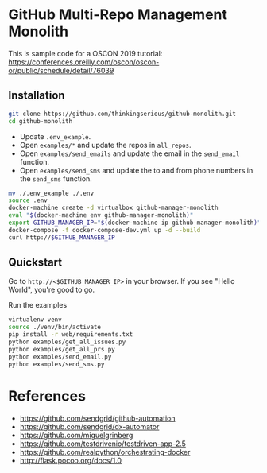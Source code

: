 # GitHub Multi-Repo Management Monolith

This is sample code for a OSCON 2019 tutorial: https://conferences.oreilly.com/oscon/oscon-or/public/schedule/detail/76039

## Installation

```bash
git clone https://github.com/thinkingserious/github-monolith.git
cd github-monolith
```

* Update `.env_example`.
* Open `examples/*` and update the repos in `all_repos`.
* Open `examples/send_emails` and update the email in the `send_email` function.
* Open `examples/send_sms` and update the to and from phone numbers in the `send_sms` function.

```bash
mv ./.env_example ./.env
source .env
docker-machine create -d virtualbox github-manager-monolith
eval "$(docker-machine env github-manager-monolith)"
export GITHUB_MANAGER_IP="$(docker-machine ip github-manager-monolith)"
docker-compose -f docker-compose-dev.yml up -d --build
curl http://$GITHUB_MANAGER_IP
```

## Quickstart

Go to `http://<$GITHUB_MANAGER_IP>` in your browser. If you see "Hello World", you're good to go.

Run the examples

```bash
virtualenv venv
source ./venv/bin/activate
pip install -r web/requirements.txt
python examples/get_all_issues.py
python examples/get_all_prs.py
python examples/send_email.py
python examples/send_sms.py
```

# References
* https://github.com/sendgrid/github-automation
* https://github.com/sendgrid/dx-automator
* https://github.com/miguelgrinberg
* https://github.com/testdrivenio/testdriven-app-2.5
* https://github.com/realpython/orchestrating-docker
* http://flask.pocoo.org/docs/1.0
